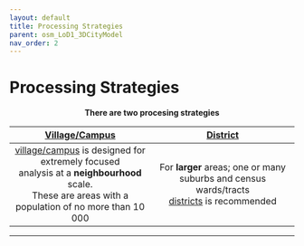```yaml
---
layout: default
title: Processing Strategies
parent: osm_LoD1_3DCityModel
nav_order: 2
---
```


# Processing Strategies
<!-- {: .no_toc } -->

<p align="center"><b>There are two procesing strategies</b></p>

| [Village/Campus](https://github.com/AdrianKriger/osm_LoD1_3DCityModel/tree/main/village_campus) | [District](https://github.com/AdrianKriger/osm_LoD1_3DCityModel/tree/main/districts)  |
| :-----: | :-----: |
| [village/campus]((https://github.com/AdrianKriger/osm_LoD1_3DCityModel/tree/main/village_campus)) is designed for extremely focused <br /> analysis at a **neighbourhood** scale.<br /> These are areas with a population of no more than 10 000| For **larger** areas; one or many suburbs and census wards/tracts <br />  [districts]((https://github.com/AdrianKriger/osm_LoD1_3DCityModel/tree/main/districts)) is recommended|

<!--  Table of contents
{: .no_toc .text-delta }

1. TOC
{:toc}--> 

---

